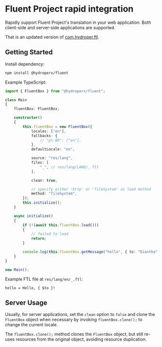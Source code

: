 # Fluent Project rapid integration

Rapidly support Fluent Project's translation in your web application. Both client-side and server-side applications are supported.

That is an updated version of [com.hydroper.ftl](https://www.npmjs.com/package/com.hydroper.ftl).

## Getting Started

Install dependency:

```sh
npm install @hydroperx/fluent
```

Example TypeScript:

```ts
import { FluentBox } from "@hydroperx/fluent";

class Main
{
    fluentBox: FluentBox;

    constructor()
    {
        this.fluentBox = new FluentBox({
            locales: ["en"],
            fallbacks: {
                // "pt-BR": ["en"],
            },
            defaultLocale: "en",

            source: "res/lang",
            files: [
                "_", // res/lang/LANG/_.ftl
            ],

            clean: true,

            // specify either 'http' or 'fileSystem' as load method
            method: "fileSystem",
        });
        this.initialize();
    }

    async initialize()
    {
        if (!(await this.fluentBox.load()))
        {
            // failed to load
            return;
        }

        console.log(this.fluentBox.getMessage("hello", { to: "Diantha" }));
    }
}

new Main();
```

Example FTL file at `res/lang/en/_.ftl`:

```
hello = Hello, { $to }!
```

## Server Usage

Usually, for server applications, set the `clean` option to `false` and clone the `FluentBox` object when necessary by invoking `fluentBox.clone();` to change the current locale.

The `fluentBox.clone();` method clones the `FluentBox` object, but still re-uses resources from the original object, avoiding resource duplication.